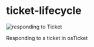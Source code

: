# ticket-lifecycle

<p align="left">
<img src="https://i.imgur.com/zJxPm1k.png" alt="responding to Ticket"/>
</p>
Responding to a ticket in osTicket






